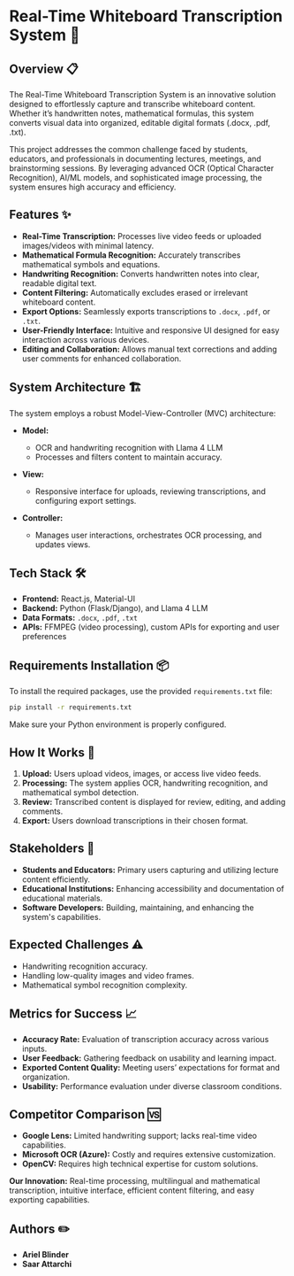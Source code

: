 # Real-Time Whiteboard Transcription System 🎯

## Overview 📋

The Real-Time Whiteboard Transcription System is an innovative solution designed to effortlessly capture and transcribe whiteboard content. Whether it’s handwritten notes, mathematical formulas, this system converts visual data into organized, editable digital formats (.docx, .pdf, .txt).

This project addresses the common challenge faced by students, educators, and professionals in documenting lectures, meetings, and brainstorming sessions. By leveraging advanced OCR (Optical Character Recognition), AI/ML models, and sophisticated image processing, the system ensures high accuracy and efficiency.

## Features ✨

- **Real-Time Transcription:** Processes live video feeds or uploaded images/videos with minimal latency.
- **Mathematical Formula Recognition:** Accurately transcribes mathematical symbols and equations.
- **Handwriting Recognition:** Converts handwritten notes into clear, readable digital text.
- **Content Filtering:** Automatically excludes erased or irrelevant whiteboard content.
- **Export Options:** Seamlessly exports transcriptions to `.docx`, `.pdf`, or `.txt`.
- **User-Friendly Interface:** Intuitive and responsive UI designed for easy interaction across various devices.
- **Editing and Collaboration:** Allows manual text corrections and adding user comments for enhanced collaboration.

## System Architecture 🏗️

The system employs a robust Model-View-Controller (MVC) architecture:

- **Model:**

  - OCR and handwriting recognition with Llama 4 LLM
  - Processes and filters content to maintain accuracy.

- **View:**

  - Responsive interface for uploads, reviewing transcriptions, and configuring export settings.

- **Controller:**
  - Manages user interactions, orchestrates OCR processing, and updates views.

## Tech Stack 🛠️

- **Frontend:** React.js, Material-UI
- **Backend:** Python (Flask/Django), and Llama 4 LLM
- **Data Formats:** `.docx`, `.pdf`, `.txt`
- **APIs:** FFMPEG (video processing), custom APIs for exporting and user preferences

## Requirements Installation 📦

To install the required packages, use the provided `requirements.txt` file:

```bash
pip install -r requirements.txt
```

Make sure your Python environment is properly configured.

## How It Works 🚀

1. **Upload:** Users upload videos, images, or access live video feeds.
2. **Processing:** The system applies OCR, handwriting recognition, and mathematical symbol detection.
3. **Review:** Transcribed content is displayed for review, editing, and adding comments.
4. **Export:** Users download transcriptions in their chosen format.

## Stakeholders 👥

- **Students and Educators:** Primary users capturing and utilizing lecture content efficiently.
- **Educational Institutions:** Enhancing accessibility and documentation of educational materials.
- **Software Developers:** Building, maintaining, and enhancing the system's capabilities.

## Expected Challenges ⚠️

- Handwriting recognition accuracy.
- Handling low-quality images and video frames.
- Mathematical symbol recognition complexity.

## Metrics for Success 📈

- **Accuracy Rate:** Evaluation of transcription accuracy across various inputs.
- **User Feedback:** Gathering feedback on usability and learning impact.
- **Exported Content Quality:** Meeting users’ expectations for format and organization.
- **Usability:** Performance evaluation under diverse classroom conditions.

## Competitor Comparison 🆚

- **Google Lens:** Limited handwriting support; lacks real-time video capabilities.
- **Microsoft OCR (Azure):** Costly and requires extensive customization.
- **OpenCV:** Requires high technical expertise for custom solutions.

**Our Innovation:** Real-time processing, multilingual and mathematical transcription, intuitive interface, efficient content filtering, and easy exporting capabilities.

## Authors ✏️

- **Ariel Blinder**
- **Saar Attarchi**
